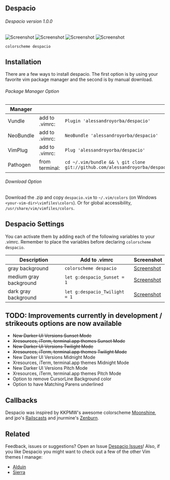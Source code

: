 Despacio
------

###### Despacio version 1.0.0 
![Screenshot](https://cloud.githubusercontent.com/assets/11221489/19237682/069b9cb0-8eb3-11e6-8c2f-aa56b3fc305a.png)
![Screenshot](https://cloud.githubusercontent.com/assets/11221489/19237746/4c82a1ce-8eb3-11e6-97c2-a347095391df.png)
![Screenshot](https://cloud.githubusercontent.com/assets/11221489/19255605/9065354e-8f14-11e6-85a6-7a38ef8c366b.png)
![Screenshot](https://cloud.githubusercontent.com/assets/11221489/19264570/237321de-8f56-11e6-91d1-f8bd8cba97d7.png)

```VimL
colorscheme despacio
```

Installation
---------------
There are a few ways to install despacio. The first option is by using your favorite vim package manager and the second is by manual download.

###### Package Manager Option
| Manager          |                 |                                                                           |
|------------------|-----------------|---------------------------------------------------------------------------|
| Vundle           | add to .vimrc:  | `Plugin 'alessandroyorba/despacio'`                                         |
| NeoBundle        | add to .vimrc:  | `NeoBundle 'alessandroyorba/despacio'`                                      |
| VimPlug          | add to .vimrc:  | `Plug 'alessandroyorba/despacio'`                                           |
| Pathogen         | from terminal:  | `cd ~/.vim/bundle && \ git clone git://github.com/alessandroyorba/despacio` |

###### Download Option
Download the .zip and copy `despacio.vim` to `~/.vim/colors` (on Windows `<your-vim-dir>\vimfiles\colors`). Or for global accessibility, `/usr/share/vim/vimfiles/colors`.

Despacio Settings
---------------
You can activate them by adding each of the following variables to your .vimrc. Remember to place the variables before declaring `colorscheme despacio`.

| Description                        | Add to .vimrc                            | Screenshot                                                                |
|------------------------------------|------------------------------------------|---------------------------------------------------------------------------|
| gray background                    | `colorscheme despacio`                   | [Screenshot](https://cloud.githubusercontent.com/assets/11221489/19237682/069b9cb0-8eb3-11e6-8c2f-aa56b3fc305a.png)|
| medium gray background             | `let g:despacio_Sunset = 1`              | [Screenshot](https://cloud.githubusercontent.com/assets/11221489/19610755/fe22d3b2-9792-11e6-9aac-3294fe790f31.png)|
| dark gray background               | `let g:despacio_Twilight = 1`            | [Screenshot](https://cloud.githubusercontent.com/assets/11221489/19512526/32ad9c0a-95a1-11e6-846a-45fc5a123ae0.png)|


TODO: Improvements currently in development / strikeouts options are now available 
-----
* ~~New Darker UI Versions Sunset Mode~~
* ~~Xresources, iTerm, terminal.app themes Sunset Mode~~
* ~~New Darker UI Versions Twilight Mode~~ 
* ~~Xresources, iTerm, terminal.app themes Twilight Mode~~
* New Darker UI Versions Midnight Mode
* Xresources, iTerm, terminal.app themes Midnight Mode
* New Darker UI Versions Pitch Mode
* Xresources, iTerm, terminal.app themes Pitch Mode
* Option to remove CursorLine Background color
* Option to have Matching Parens underlined

Callbacks 
-------
Despacio was inspired by KKPMW's awesome colorscheme [Moonshine](https://github.com/KKPMW/moonshine-vim), and jpo's [Railscasts](https://github.com/jpo/vim-railscasts-theme) and jnurmine's [Zenburn](https://github.com/jnurmine/Zenburn). 

Related 
-------
Feedback, issues or suggestions? Open an Issue [Despacio Issues](https://github.com/AlessandroYorba/Despacio/issues)! Also, if you like Despacio you might want to check out a few of the other Vim themes I manage:
* [Alduin](https://github.com/AlessandroYorba/Alduin)
* [Sierra](https://github.com/AlessandroYorba/Sierra)
